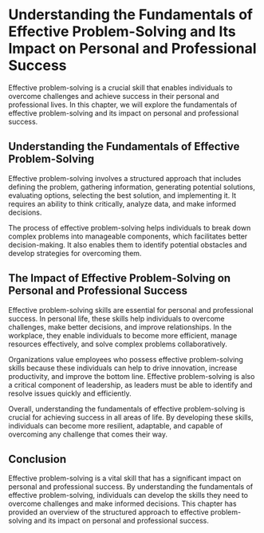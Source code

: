 # Understanding the Fundamentals of Effective Problem-Solving and Its Impact on Personal and Professional Success

Effective problem-solving is a crucial skill that enables individuals to overcome challenges and achieve success in their personal and professional lives. In this chapter, we will explore the fundamentals of effective problem-solving and its impact on personal and professional success.

Understanding the Fundamentals of Effective Problem-Solving
-----------------------------------------------------------

Effective problem-solving involves a structured approach that includes defining the problem, gathering information, generating potential solutions, evaluating options, selecting the best solution, and implementing it. It requires an ability to think critically, analyze data, and make informed decisions.

The process of effective problem-solving helps individuals to break down complex problems into manageable components, which facilitates better decision-making. It also enables them to identify potential obstacles and develop strategies for overcoming them.

The Impact of Effective Problem-Solving on Personal and Professional Success
----------------------------------------------------------------------------

Effective problem-solving skills are essential for personal and professional success. In personal life, these skills help individuals to overcome challenges, make better decisions, and improve relationships. In the workplace, they enable individuals to become more efficient, manage resources effectively, and solve complex problems collaboratively.

Organizations value employees who possess effective problem-solving skills because these individuals can help to drive innovation, increase productivity, and improve the bottom line. Effective problem-solving is also a critical component of leadership, as leaders must be able to identify and resolve issues quickly and efficiently.

Overall, understanding the fundamentals of effective problem-solving is crucial for achieving success in all areas of life. By developing these skills, individuals can become more resilient, adaptable, and capable of overcoming any challenge that comes their way.

Conclusion
----------

Effective problem-solving is a vital skill that has a significant impact on personal and professional success. By understanding the fundamentals of effective problem-solving, individuals can develop the skills they need to overcome challenges and make informed decisions. This chapter has provided an overview of the structured approach to effective problem-solving and its impact on personal and professional success.
